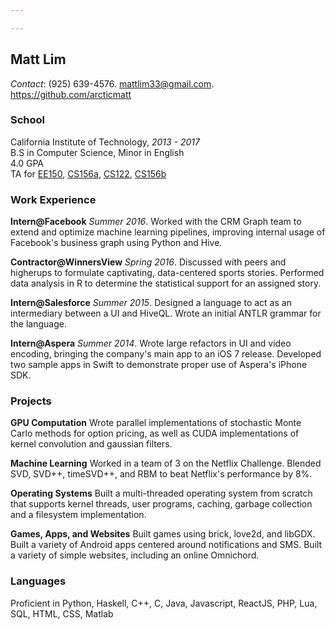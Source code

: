 ```yaml
---

---
```


## Matt Lim

*Contact*: (925) 639-4576. mattlim33@gmail.com. https://github.com/arcticmatt

### School

California Institute of Technology, *2013 - 2017*  
B.S in Computer Science, Minor in English   
4.0 GPA   
TA for [EE150](https://digitalventures.caltech.edu/), [CS156a](https://work.caltech.edu/telecourse), [CS122](http://courses.cms.caltech.edu/cs122/lectures/), [CS156b](http://cs156.caltech.edu/)

### Work Experience

**Intern@Facebook**  *Summer 2016*. Worked with the CRM Graph team to extend and optimize machine learning pipelines, improving internal usage of Facebook's business graph using Python and Hive.

**Contractor@WinnersView**  *Spring 2016*. Discussed with peers and higherups to formulate captivating, data-centered sports stories. Performed data analysis in R to determine the statistical support for an assigned story.

**Intern@Salesforce**  *Summer 2015*. Designed a language to act as an intermediary between
a UI and HiveQL. Wrote an initial ANTLR grammar for the language.

**Intern@Aspera**  *Summer 2014*. Wrote large refactors in UI and video encoding, bringing the company's main app to an iOS 7 release. Developed two sample apps in Swift to demonstrate proper use of Aspera's iPhone SDK.

### Projects 

**GPU Computation** Wrote parallel implementations of stochastic Monte Carlo methods for option pricing, as well as CUDA implementations of kernel convolution and gaussian filters.

**Machine Learning**  Worked in a team of 3 on the Netflix Challenge. Blended SVD, SVD++, timeSVD++, and RBM to beat Netflix's performance by 8%.

**Operating Systems** Built a multi-threaded operating system from scratch that supports kernel threads, user programs, caching, garbage collection and a filesystem implementation.

**Games, Apps, and Websites** Built games using brick, love2d, and libGDX. Built a variety of Android apps centered around notifications and SMS. Built a variety of simple websites, including an online Omnichord. 

### Languages

Proficient in Python, Haskell, C++, C, Java, Javascript, ReactJS, PHP, Lua, SQL, HTML, CSS, Matlab
